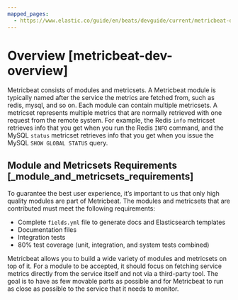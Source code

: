 ```yaml
---
mapped_pages:
  - https://www.elastic.co/guide/en/beats/devguide/current/metricbeat-dev-overview.html
---
```


# Overview [metricbeat-dev-overview]

Metricbeat consists of modules and metricsets. A Metricbeat module is typically named after the service the metrics are fetched from, such as redis, mysql, and so on. Each module can contain multiple metricsets. A metricset represents multiple metrics that are normally retrieved with one request from the remote system. For example, the Redis `info` metricset retrieves info that you get when you run the Redis `INFO` command, and the MySQL `status` metricset retrieves info that you get when you issue the MySQL `SHOW GLOBAL STATUS` query.


## Module and Metricsets Requirements [_module_and_metricsets_requirements]

To guarantee the best user experience, it’s important to us that only high quality modules are part of Metricbeat. The modules and metricsets that are contributed must meet the following requirements:

* Complete `fields.yml` file to generate docs and Elasticsearch templates
* Documentation files
* Integration tests
* 80% test coverage (unit, integration, and system tests combined)

Metricbeat allows you to build a wide variety of modules and metricsets on top of it. For a module to be accepted, it should focus on fetching service metrics directly from the service itself and not via a third-party tool. The goal is to have as few movable parts as possible and for Metricbeat to run as close as possible to the service that it needs to monitor.

